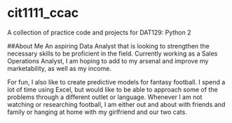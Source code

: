 # cit1111_ccac
A collection of practice code and projects for DAT129: Python 2

##About Me
An aspiring Data Analyst that is looking to strengthen the necessary skills to be proficient in the field. Currently working as a Sales Operations Analyst, I am hoping to add to my arsenal and improve my marketability, as well as my income.

For fun, I also like to create predictive models for fantasy football. I spend a lot of time using Excel, but would like to be able to approach some of the problems through a different outlet or language. Whenever I am not watching or researching football, I am either out and about with friends and family or hanging at home with my girlfriend and our two cats.
